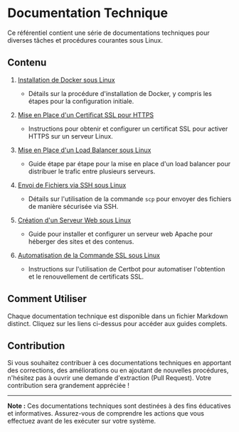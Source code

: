 # Documentation Technique

Ce référentiel contient une série de documentations techniques pour diverses tâches et procédures courantes sous Linux.

## Contenu

1. [Installation de Docker sous Linux](./docker-installation.md)
    - Détails sur la procédure d'installation de Docker, y compris les étapes pour la configuration initiale.

2. [Mise en Place d'un Certificat SSL pour HTTPS](./ssl-certificate.md)
    - Instructions pour obtenir et configurer un certificat SSL pour activer HTTPS sur un serveur Linux.

3. [Mise en Place d'un Load Balancer sous Linux](./load-balancer.md)
    - Guide étape par étape pour la mise en place d'un load balancer pour distribuer le trafic entre plusieurs serveurs.

4. [Envoi de Fichiers via SSH sous Linux](./send-file-via-ssh.md)
    - Détails sur l'utilisation de la commande `scp` pour envoyer des fichiers de manière sécurisée via SSH.

5. [Création d'un Serveur Web sous Linux](./create-web-server.md)
    - Guide pour installer et configurer un serveur web Apache pour héberger des sites et des contenus.

6. [Automatisation de la Commande SSL sous Linux](./automate-ssl-command.md)
    - Instructions sur l'utilisation de Certbot pour automatiser l'obtention et le renouvellement de certificats SSL.

## Comment Utiliser

Chaque documentation technique est disponible dans un fichier Markdown distinct. Cliquez sur les liens ci-dessus pour accéder aux guides complets.

## Contribution

Si vous souhaitez contribuer à ces documentations techniques en apportant des corrections, des améliorations ou en ajoutant de nouvelles procédures, n'hésitez pas à ouvrir une demande d'extraction (Pull Request). Votre contribution sera grandement appréciée !

---

**Note :** Ces documentations techniques sont destinées à des fins éducatives et informatives. Assurez-vous de comprendre les actions que vous effectuez avant de les exécuter sur votre système.

